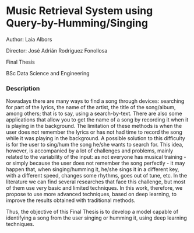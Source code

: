 # Music Retrieval System using Query-by-Humming/Singing
Author: Laia Albors

Director: José Adrián Rodriguez Fonollosa

Final Thesis

BSc Data Science and Engineering

### Description
Nowadays there are many ways to find a song through devices: searching for part of the lyrics, the name of the artist, the title of the song/album, among others; that is to say, using a search-by-text. There are also some applications that allow you to get the name of a song by recording it when it is playing in the background. The limitation of these methods is when the user does not remember the lyrics or has not had time to record the song while it was playing in the background. A possible solution to this difficulty is for the user to sing/hum the song he/she wants to search for. This idea, however, is accompanied by a lot of challenges and problems, mainly related to the variability of the input: as not everyone has musical training - or simply because the user does not remember the song perfectly - it may happen that, when singing/humming it, he/she sings it in a different key, with a different speed, changes some rhythms, goes out of tune, etc. In the literature we can find several researches that face this challenge, but most of them use very basic and limited techniques. In this work, therefore, we propose to use more advanced techniques, based on deep learning, to improve the results obtained with traditional methods.

Thus, the objective of this Final Thesis is to develop a model capable of identifying a song from the user singing or humming it, using deep learning techniques.
